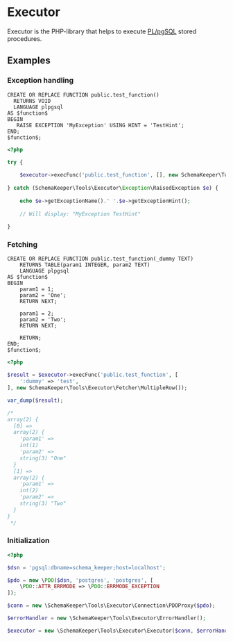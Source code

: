 # Executor

Executor is the PHP-library that helps to execute [PL/pgSQL](https://www.postgresql.org/docs/current/plpgsql.html) stored procedures.

## Examples

### Exception handling

```postgresql
CREATE OR REPLACE FUNCTION public.test_function() 
  RETURNS VOID
  LANGUAGE plpgsql
AS $function$
BEGIN
   RAISE EXCEPTION 'MyException' USING HINT = 'TestHint';
END;
$function$;
```

```php
<?php

try {
    
    $executor->execFunc('public.test_function', [], new SchemaKeeper\Tools\Executor\Fetcher\SingleColumn());
    
} catch (SchemaKeeper\Tools\Executor\Exception\RaisedException $e) {
    
    echo $e->getExceptionName().' '.$e->getExceptionHint();
    
    // Will display: "MyException TestHint"
    
}
```

### Fetching

```postgresql
CREATE OR REPLACE FUNCTION public.test_function(_dummy TEXT)
    RETURNS TABLE(param1 INTEGER, param2 TEXT)
    LANGUAGE plpgsql
AS $function$
BEGIN
    param1 = 1;
    param2 = 'One';
    RETURN NEXT;

    param1 = 2;
    param2 = 'Two';
    RETURN NEXT;

    RETURN;
END;
$function$;
```

```php
<?php

$result = $executor->execFunc('public.test_function', [
    ':dummy' => 'test',
], new SchemaKeeper\Tools\Executor\Fetcher\MultipleRow());

var_dump($result);

/*
array(2) {
  [0] =>
  array(2) {
    'param1' =>
    int(1)
    'param2' =>
    string(3) "One"
  }
  [1] =>
  array(2) {
    'param1' =>
    int(2)
    'param2' =>
    string(3) "Two"
  }
}
 */

```

### Initialization

```php
<?php

$dsn = 'pgsql:dbname=schema_keeper;host=localhost';

$pdo = new \PDO($dsn, 'postgres', 'postgres', [
    \PDO::ATTR_ERRMODE => \PDO::ERRMODE_EXCEPTION
]);

$conn = new \SchemaKeeper\Tools\Executor\Connection\PDOProxy($pdo);

$errorHandler = new \SchemaKeeper\Tools\Executor\ErrorHandler();

$executor = new \SchemaKeeper\Tools\Executor\Executor($conn, $errorHandler);
```